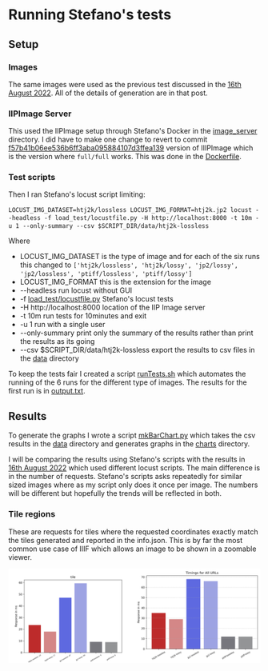 # Running Stefano's tests

## Setup

### Images

The same images were used as the previous test discussed in the [16th August 2022](../2022-08-16.md). All of the details of generation are in that post.

### IIPImage Server

This used the IIPImage setup through Stefano's Docker in the [image_server](../../../image_server) directory. I did have to make one change to revert to commit [f57b41b06ee536b6ff3aba095884107d3ffea139](https://github.com/ruven/iipsrv/commit/f57b41b06ee536b6ff3aba095884107d3ffea139) version of IIIPImage which is the version where `full/full` works. This was done in the [Dockerfile](../../../image_server/Dockerfile).

### Test scripts

Then I ran Stefano's locust script limiting:

```
LOCUST_IMG_DATASET=htj2k/lossless LOCUST_IMG_FORMAT=htj2k.jp2 locust --headless -f load_test/locustfile.py -H http://localhost:8000 -t 10m -u 1 --only-summary --csv $SCRIPT_DIR/data/htj2k-lossless
```

Where
 * LOCUST_IMG_DATASET is the type of image and for each of the six runs this changed to `['htj2k/lossless', 'htj2k/lossy', 'jp2/lossy', 'jp2/lossless', 'ptiff/lossless', 'ptiff/lossy']`
 * LOCUST_IMG_FORMAT this is the extension for the image
 * --headless run locust without GUI
 * -f [load_test/locustfile.py](../../../load_test/locustfile.py) Stefano's locust tests 
 * -H http://localhost:8000 location of the IIP Image server
 * -t 10m run tests for 10minutes and exit
 * -u 1 run with a single user
 * --only-summary print only the summary of the results rather than print the results as its going
 * --csv $SCRIPT_DIR/data/htj2k-lossless export the results to csv files in the [data](data/) directory

To keep the tests fair I created a script [runTests.sh](runTest.sh) which automates the running of the 6 runs for the different type of images.  The results for the first run is in [output.txt](output.txt).

## Results

To generate the graphs I wrote a script [mkBarChart.py](mkBarChart.py) which takes the csv results in the [data](data/) directory and generates graphs in the [charts](charts/) directory.

I will be comparing the results using Stefano's scripts with the results in [16th August 2022](../2022-08-16.md) which used different locust scripts. The main difference is in the number of requests. Stefano's scripts asks repeatedly for similar sized images where as my script only does it once per image. The numbers will be different but hopefully the trends will be reflected in both. 


### Tile regions

These are requests for tiles where the requested coordinates exactly match the tiles generated and reported in the info.json. This is by far the most common use case of IIIF which allows an image to be shown in a zoomable viewer. 

<div style="display: flex;">
  <img src="charts/tile.png" alt="Stefano's script tile" width="50%"/>
  <img src="../charts/all_urls.png" alt="Glen's tile test" width="50%"/>
</div>
